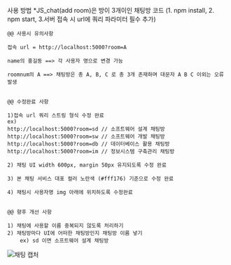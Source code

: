 사용 방법
*JS_chat(add room)은 방이 3개이인 채팅방 코드 (1. npm install, 2. npm start, 3.서버 접속 시 url에 쿼리 파라미터 필수 추가)

    @@ 사용시 유의사항

    접속 url = http://localhost:5000?room=A

    name의 홍길동 ==> 각 사용자 명으로 변경 가능

    roomnum의 A ==> 채팅방은 총 A, B, C 로 총 3개 존재하며 대문자 A B C 이외는 오류발생
    
    
    @@ 수정완료 사항
    
    1)접속 url 쿼리 스트링 형식 수정 완료
    ex)
    http://localhost:5000?room=sd // 소프트웨어 설계 채팅방
    http://localhost:5000?room=sw // 소프트웨어 개발 채팅방
    http://localhost:5000?room=db // 데이터베이스 활용 채팅방
    http://localhost:5000?room=im // 정보시스템 구축관리 채팅방
    
    2) 채팅 UI width 600px, margin 50px 유지되도록 수정 완료
    
    3) 본 채팅 서비스 대표 컬러 노란색 (#fff176) 기준으로 수정 완료
    
    4) 채팅시 사용자명 img 아래에 위치하도록 수정완료
    
    
    @@ 향후 개선 사항
    
    1) 채팅에 사용할 이름 중복되지 않도록 처리하기
    2) 채팅방마다 UI에 어떠한 채팅방인지 채팅방 이름 넣기 
        ex) sd 이면 소프트웨어 설계 채팅방 
  
![채팅 캡처](https://user-images.githubusercontent.com/81874493/140017872-c397289e-b686-42a3-ac00-9d8001f4af4a.JPG)

